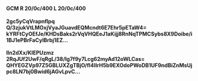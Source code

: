 #### GCM R 20/0c/400 L 20/0c/400
**2gc5yCqVrapnflpq**<br/>**Q/3zjukVtLMOxjVyaJGuavdEQMcndt6E7Ehr5pETaW4=**<br/>**kYRFtCyOEfJe/KHDsBaks2rVqVHQEeJ1aKijj8RnNqTPMCSybs8X9Doibe/i1BJ1ePBrFaCyIBrbj1EZ...**<br/><br/>
**lIn2dXx/KIEPUzmz**<br/>**2RqJUf2UwF/qRgL/38/Ig7f9y7Lcg62myAd12oWLCas=**<br/>**QHYEGZVp97Z5GBLUXZgTBjO/fI4IIrH5b9EXOdoPWoDB1UF9ndBiZnMsUjpc8LN7bj0Bwid6jAGvLpvC...**